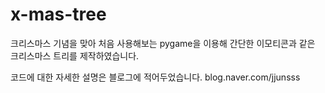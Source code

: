# x-mas-tree

크리스마스 기념을 맞아 처음 사용해보는 pygame을 이용해 
간단한 이모티콘과 같은 크리스마스 트리를 제작하였습니다.

코드에 대한 자세한 설명은 블로그에 적어두었습니다.
blog.naver.com/jjunsss
